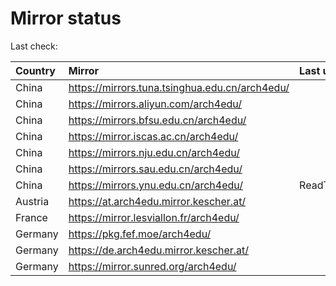 <script src="./time.js"></script>
# Mirror status
Last check: <script type="text/javascript">localize(1682245077.5737798);</script>

|Country|Mirror|Last update|
|:------|:-----|:----------|
|China|https://mirrors.tuna.tsinghua.edu.cn/arch4edu/|<script type="text/javascript">localize(1682231466);</script>|
|China|https://mirrors.aliyun.com/arch4edu/|<script type="text/javascript">localize(1682145160);</script>|
|China|https://mirrors.bfsu.edu.cn/arch4edu/|<script type="text/javascript">localize(1682188531);</script>|
|China|https://mirror.iscas.ac.cn/arch4edu/|<script type="text/javascript">localize(1682231466);</script>|
|China|https://mirrors.nju.edu.cn/arch4edu/|<script type="text/javascript">localize(1682145160);</script>|
|China|https://mirrors.sau.edu.cn/arch4edu/|<script type="text/javascript">localize(1673850842);</script>|
|China|https://mirrors.ynu.edu.cn/arch4edu/|ReadTimeout|
|Austria|https://at.arch4edu.mirror.kescher.at/|<script type="text/javascript">localize(1682188531);</script>|
|France|https://mirror.lesviallon.fr/arch4edu/|<script type="text/javascript">localize(1682188531);</script>|
|Germany|https://pkg.fef.moe/arch4edu/|<script type="text/javascript">localize(1682188531);</script>|
|Germany|https://de.arch4edu.mirror.kescher.at/|<script type="text/javascript">localize(1682188531);</script>|
|Germany|https://mirror.sunred.org/arch4edu/|<script type="text/javascript">localize(1682188531);</script>|

<script src="./tablefilter/tablefilter.js"></script>
<script src="./table.js"></script>